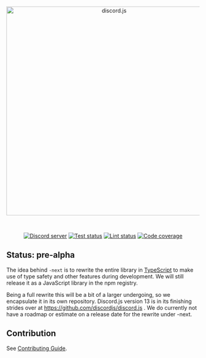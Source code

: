<div align="center">
	<br />
	<p>
		<a href="https://discord.js.org"><img src="https://discord.js.org/static/logo.svg" width="546" alt="discord.js" /></a>
	</p>
	<br />
		<p>
		<a href="https://discord.gg/djs"><img src="https://img.shields.io/discord/222078108977594368?color=5865F2&logo=discord&logoColor=white" alt="Discord server" /></a>
		<a href="https://github.com/discordjs/discord.js/actions"><img src="https://github.com/discordjs/discord.js-next/workflows/Tests/badge.svg" alt="Test status" /></a>
		<a href="https://github.com/discordjs/discord.js/actions"><img src="https://github.com/discordjs/discord.js-next/workflows/Lint/badge.svg" alt="Lint status" /></a>
		<a href="https://codecov.io/gh/discordjs/discord.js-next"><img src="https://codecov.io/gh/discordjs/discord.js-next/branch/master/graph/badge.svg" alt="Code coverage" /></a>
	</p>
</div>

## Status: pre-alpha

The idea behind `-next` is to rewrite the entire library in [TypeScript](https://www.typescriptlang.org) to make use of type safety and other features during development. We will still release it as a JavaScript library in the npm registry.

Being a full rewrite this will be a bit of a larger undergoing, so we encapsulate it in its own repository. Discord.js version 13 is in its finishing strides over at https://github.com/discordjs/discord.js . We do currently not have a roadmap or estimate on a release date for the rewrite under -next.


## Contribution

See [Contributing Guide](https://github.com/discordjs/discord.js-next/blob/master/.github/CONTRIBUTING.md).
